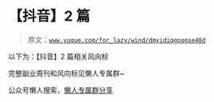 # 【抖音】2 篇

> 原文：[`www.yuque.com/for_lazy/wind/dmyidiqgpogse48d`](https://www.yuque.com/for_lazy/wind/dmyidiqgpogse48d)

以下为：【抖音】2 篇相关风向标

完整副业周刊和风向标见懒人专属群~

公众号懒人搜索，[懒人专属群分享](https://lazybook.fun/#/blog/group)